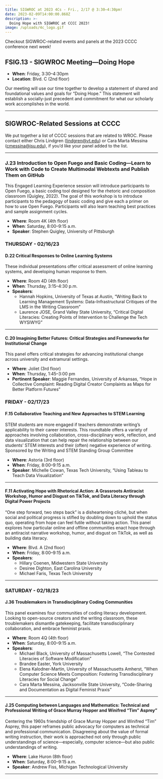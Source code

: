 ```yaml
---
title: SIGWROC at 2023 4Cs - Fri., 2/17 @ 3:30–4:30pm!
date: 2023-02-09T14:00:00.868Z
description: >-
  Doing Hope with SIGWROC at CCCC 2023!
image: /uploads/4c_logo.gif
---
```


Checkout SIGWROC-related events and panels at the 2023 CCCC conference next week!

## FSIG.13 - SIGWROC Meeting—Doing Hope

- **When**: Friday, 3:30–4:30pm
- **Location**: Blvd. C (2nd floor)

Our meeting will use our time together to develop a statement of shared and foundational values and goals for “Doing Hope.” This statement will establish a socially-just precedent and commitment for what our scholarly work accomplishes in the world.

<hr>

## SIGWROC-Related Sessions at CCCC

We put together a list of CCCC sessions that are related to WROC. Please contact either Chris Lindgren (lindgren@vt.edu) or Cara Marta Messina (cmessina@jsu.edu), if you’d like your panel added to the list.

<hr>

### J.23 Introduction to Open Fuego and Basic Coding—Learn to Work with Code to Create Multimodal Webtexts and Publish Them on GitHub

This Engaged Learning Experience session will introduce participants to Open Fuego, a basic coding tool designed for the rhetoric and composition classroom (Quigley, 2022). The goal of this workshop is to introduce participants to the pedagogy of basic coding and give each a primer on how to use Open Fuego. Participants will also learn teaching best practices and sample assignment cycles.

- **Where**: Room 4K (4th floor)
- **When**: Saturday, 8:00–9:15 a.m.
- **Speaker**: Stephen Quigley, University of Pittsburgh


### THURSDAY - 02/16/23

#### D.22 Critical Responses to Online Learning Systems

These individual presentations offer critical assessment of online learning systems, and developing human response to them.

- **Where**: Room 4D (4th floor)
- **When**: Thursday, 3:15–4:30 p.m.
- **Speakers**: 
    - Hannah Hopkins, University of Texas at Austin, “Writing Back to Learning Management Systems: Data-Infrastructural Critiques of the LMS in the Writing Classroom”
    - Laurence JOSE, Grand Valley State University, “Critical Digital Literacies: Creating Points of Intervention to Challenge the Tech WYSIWYG”

<hr>

#### C.20 Imagining Better Futures: Critical Strategies and Frameworks for Institutional Change

This panel offers critical strategies for advancing institutional change across university and extramural settings.

- **Where**: Joliet (3rd floor)
- **When**: Thursday, 1:45–3:00 pm
- **Pertinent Speaker**: Maggie Fernandes, University of Arkansas, “Hope in Collective Complaint: Reading Digital Creator Complaints as Maps for Better Platform Futures”


### FRIDAY - 02/17/23

#### F.15 Collaborative Teaching and New Approaches to STEM Learning

STEM students are more engaged if teachers demonstrate writing’s applicability to their career interests. This roundtable offers a variety of approaches involving collaboration, cross-disciplinary work, reflection, and data visualization that can help repair the relationship between our students’ STEM interests and their (often) negative experience of writing. Sponsored by the Writing and STEM Standing Group Committee

- **Where**: Astoria (3rd floor)
- **When**: Friday, 8:00–9:15 a.m.
- **Speaker**: Michelle Cowan, Texas Tech University, “Using Tableau to Teach Data Visualization”

<hr>

#### F.11 Activating Hope with Rhetorical Action: A Grassroots Antiracist Workshop, Humor and Disgust on TikTok, and Data Literacy through Digital Power Projects

“One step forward, two steps back” is a disheartening cliché, but when social and political progress is stifled by doubling down to uphold the status quo, operating from hope can feel futile without taking action. This panel explores how particular online and offline communities enact hope through an antiracist narrative workshop, humor, and disgust on TikTok,
as well as building data literacy.

- **Where**: Blvd. A (2nd floor)
- **When**: Friday, 8:00–9:15 a.m.
- **Speakers**:
    - Hillary Coenen, Midwestern State University
    - Desiree Dighton, East Carolina University
    - Michael Faris, Texas Tech University

<hr>

### SATURDAY - 02/18/23

#### J.36 Troublemakers in Transdisciplinary Coding Communities

This panel examines four communities of coding literacy development. Looking to open-source creators and the writing classroom, these troublemakers dismantle gatekeeping, facilitate transdisciplinary collaboration, and embrace feminist praxis.

- **Where**: Room 4Q (4th floor)
- **When**: Saturday, 8:00–9:15 a.m.
- **Speakers**: 
    - Michael Black, University of Massachusetts Lowell, “The Contested Literacies of Software Modification”
    - Brandee Easter, York University
    - Elena Kalodner-Martin, University of Massachusetts Amherst, “When Computer Science Meets Composition: Fostering Transdisciplinary Literacies for Social Change”
    - Cara Marta Messina, Jacksonville State University, “Code-Sharing and Documentation as Digital Feminist Praxis”

<hr>

#### J.25 Computing between Languages and Mathematics: Technical and Professional Writing of Grace Murray Hopper and Winifred “Tim” Asprey” 

Centering the 1960s friendship of Grace Murray Hopper and Winifred “Tim” Asprey, this paper reframes public advocacy for computers as technical and professional communication. Disagreeing about the value of formal writing instruction, their work is approached not only through public understandings of science—especially, computer science—but also public understandings of writing.

- **Where**: Lake Huron (8th floor)
- **When**: Saturday, 8:00–9:15 a.m.
- **Speaker**: Andrew Fiss, Michigan Technological University

<hr>
